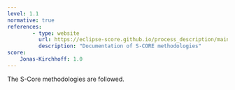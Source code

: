 ```yaml
---
level: 1.1
normative: true
references:
        - type: website
          url: https://eclipse-score.github.io/process_description/main/general_concepts/score_review_concept.html
          description: "Documentation of S-CORE methodologies"
score:
    Jonas-Kirchhoff: 1.0
---
```


The S-Core methodologies are followed.